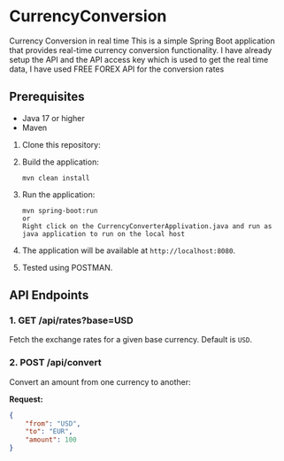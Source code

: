 # CurrencyConversion
Currency Conversion in real time
This is a simple Spring Boot application that provides real-time currency conversion functionality.
I have already setup the API and the API access key which is used to get the real time data, I have used FREE FOREX API for the conversion rates

## Prerequisites

- Java 17 or higher
- Maven

1.  Clone this repository:


2. Build the application:

    ```
    mvn clean install
    ```

3. Run the application:

    ```
    mvn spring-boot:run
    or
    Right click on the CurrencyConverterApplivation.java and run as java application to run on the local host
    ```

4. The application will be available at `http://localhost:8080`.

5. Tested using POSTMAN.

## API Endpoints

### 1. GET /api/rates?base=USD

Fetch the exchange rates for a given base currency. Default is `USD`.

### 2. POST /api/convert

Convert an amount from one currency to another:

**Request:**

```json
{
    "from": "USD",
    "to": "EUR",
    "amount": 100
}




